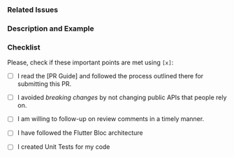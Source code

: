 
### Related Issues

<!--
- list all issues that are related to this PR (e.g: "#123, #124)
- if this PR closes some issue, use "Closes #123"
-->

### Description and Example

<!--
- if related issues don't already describe the problem you are trying to solve (and why it's important), please say it here
- try to give a small example of the most imporant thing you actually changed (code snippets, screenshots, file name, and others are welcomed)
-->

### Checklist

Please, check if these important points are met using `[x]`:

- [ ] I read the [PR Guide] and followed the process outlined there for submitting this PR.
- [ ] I avoided _breaking changes_ by not changing public APIs that people rely on. <!-- if that wasn't possible, please tell us why and how it changed -->
- [ ] I am willing to follow-up on review comments in a timely manner.
- [ ] I have followed the Flutter Bloc architecture
- [ ] I created Unit Tests for my code


